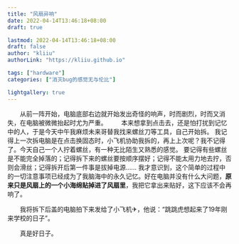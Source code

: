 ```yaml
---
title: "风扇异响"
date: 2022-04-14T13:46:18+08:00
draft: true

lastmod: 2022-04-14T13:46:18+08:00
draft: false
author: "kliiu"
authorLink: "https://kliiu.github.io"

tags: ["hardware"]
categories: ["消灭bug的感觉无与伦比"]

lightgallery: true
---
```

&emsp;&emsp;从前一阵开始，电脑底部右边就开始发出奇怪的响声，时而剧烈，时而又消失，在电脑被微微抬起时尤为严重。<!--more-->
&emsp;&emsp;本来想拿到点击去，还是怕打扰到记忆中的人，于是今天中午我麻烦未来哥替我找来螺丝刀等工具，自己开始拆。
我记得上一次拆电脑是在点击换固态时，小飞机协助我拆的，再上上次呢？我不记得了。今天自己一个人拧着螺丝，有一种无比陌生又熟悉的感觉。
要记得有些螺丝是不能完全掉落的；记得拆下来的螺丝要按顺序摆好；记得不能太用力地去拧，否则会滑丝；记得拆开后第一件事是拔掉电源......
我才意识到，这个简单的过程中的一切注意事项已经成为了我脑海中的永久记忆。好在电脑并没有什么大问题，**原来只是风扇上的一个小海绵贴掉进了风扇里**，我把它拿出来贴好，这下应该不会再响了。

&emsp;&emsp;我将拆下后盖的电脑拍下来发给了小飞机✈，他说：“跳跳虎想起来了19年刚来学校的日子”。

&emsp;&emsp;真是好日子。
    